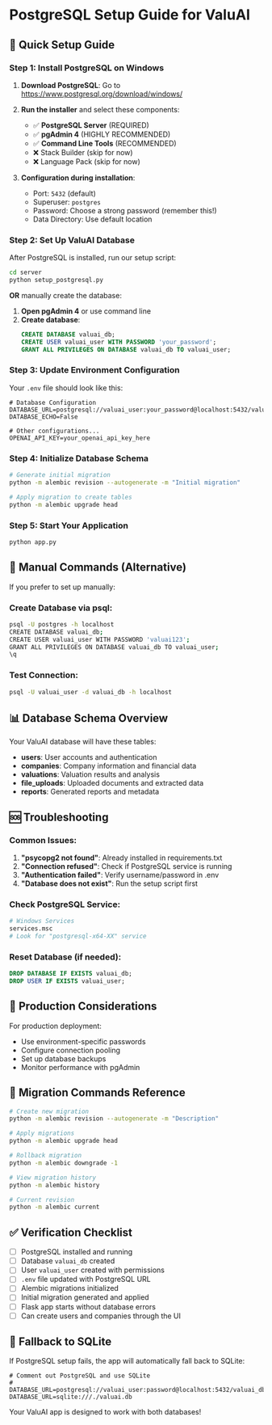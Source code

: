 # PostgreSQL Setup Guide for ValuAI

## 🚀 Quick Setup Guide

### Step 1: Install PostgreSQL on Windows

1. **Download PostgreSQL**: Go to https://www.postgresql.org/download/windows/
2. **Run the installer** and select these components:
   - ✅ **PostgreSQL Server** (REQUIRED)
   - ✅ **pgAdmin 4** (HIGHLY RECOMMENDED)
   - ✅ **Command Line Tools** (RECOMMENDED)
   - ❌ Stack Builder (skip for now)
   - ❌ Language Pack (skip for now)

3. **Configuration during installation**:
   - Port: `5432` (default)
   - Superuser: `postgres`
   - Password: Choose a strong password (remember this!)
   - Data Directory: Use default location

### Step 2: Set Up ValuAI Database

After PostgreSQL is installed, run our setup script:

```bash
cd server
python setup_postgresql.py
```

**OR** manually create the database:

1. **Open pgAdmin 4** or use command line
2. **Create database**:
   ```sql
   CREATE DATABASE valuai_db;
   CREATE USER valuai_user WITH PASSWORD 'your_password';
   GRANT ALL PRIVILEGES ON DATABASE valuai_db TO valuai_user;
   ```

### Step 3: Update Environment Configuration

Your `.env` file should look like this:

```env
# Database Configuration
DATABASE_URL=postgresql://valuai_user:your_password@localhost:5432/valuai_db
DATABASE_ECHO=False

# Other configurations...
OPENAI_API_KEY=your_openai_api_key_here
```

### Step 4: Initialize Database Schema

```bash
# Generate initial migration
python -m alembic revision --autogenerate -m "Initial migration"

# Apply migration to create tables
python -m alembic upgrade head
```

### Step 5: Start Your Application

```bash
python app.py
```

## 🔧 Manual Commands (Alternative)

If you prefer to set up manually:

### Create Database via psql:
```bash
psql -U postgres -h localhost
CREATE DATABASE valuai_db;
CREATE USER valuai_user WITH PASSWORD 'valuai123';
GRANT ALL PRIVILEGES ON DATABASE valuai_db TO valuai_user;
\q
```

### Test Connection:
```bash
psql -U valuai_user -d valuai_db -h localhost
```

## 📊 Database Schema Overview

Your ValuAI database will have these tables:

- **users**: User accounts and authentication
- **companies**: Company information and financial data
- **valuations**: Valuation results and analysis
- **file_uploads**: Uploaded documents and extracted data
- **reports**: Generated reports and metadata

## 🆘 Troubleshooting

### Common Issues:

1. **"psycopg2 not found"**: Already installed in requirements.txt
2. **"Connection refused"**: Check if PostgreSQL service is running
3. **"Authentication failed"**: Verify username/password in .env
4. **"Database does not exist"**: Run the setup script first

### Check PostgreSQL Service:
```bash
# Windows Services
services.msc
# Look for "postgresql-x64-XX" service
```

### Reset Database (if needed):
```sql
DROP DATABASE IF EXISTS valuai_db;
DROP USER IF EXISTS valuai_user;
```

## 🎯 Production Considerations

For production deployment:
- Use environment-specific passwords
- Configure connection pooling
- Set up database backups
- Monitor performance with pgAdmin

## 📝 Migration Commands Reference

```bash
# Create new migration
python -m alembic revision --autogenerate -m "Description"

# Apply migrations
python -m alembic upgrade head

# Rollback migration
python -m alembic downgrade -1

# View migration history
python -m alembic history

# Current revision
python -m alembic current
```

## ✅ Verification Checklist

- [ ] PostgreSQL installed and running
- [ ] Database `valuai_db` created
- [ ] User `valuai_user` created with permissions
- [ ] `.env` file updated with PostgreSQL URL
- [ ] Alembic migrations initialized
- [ ] Initial migration generated and applied
- [ ] Flask app starts without database errors
- [ ] Can create users and companies through the UI

## 🔄 Fallback to SQLite

If PostgreSQL setup fails, the app will automatically fall back to SQLite:

```env
# Comment out PostgreSQL and use SQLite
# DATABASE_URL=postgresql://valuai_user:password@localhost:5432/valuai_db
DATABASE_URL=sqlite:///./valuai.db
```

Your ValuAI app is designed to work with both databases!
